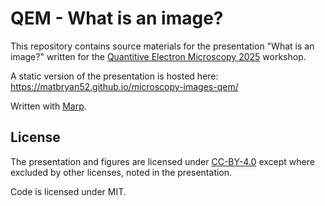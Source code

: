 # QEM - What is an image?

This repository contains source materials for the presentation "What is an image?"
written for the [Quantitive Electron Microscopy 2025](https://qem2025.sciencesconf.org/) workshop.

A static version of the presentation is hosted here: https://matbryan52.github.io/microscopy-images-qem/

Written with [Marp](https://marp.app/).

## License

The presentation and figures are licensed under [CC-BY-4.0](https://creativecommons.org/licenses/by/4.0/) except where excluded by other licenses, noted in the presentation.

Code is licensed under MIT.